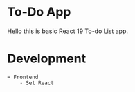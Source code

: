 # To-Do App

Hello this is basic React 19 To-do List app.

# Development
    = Frontend
        - Set React
